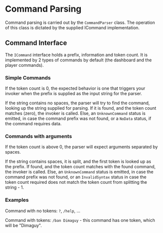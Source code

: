 # Command Parsing

Command parsing is carried out by the `CommandParser` class. The operation of this class is dictated by the supplied ICommand implementation.

## Command Interface

The `ICommand` interface holds a prefix, information and token count. It is implemented by 2 types of commands by default (the dashboard and the player commands). 

### Simple Commands

If the token count is 0, the expected behavior is one that triggers your invoker when the prefix is supplied as the input string for the parser.

If the string contains no spaces, the parser will try to find the command, looking up the string supplied for parsing. If it is found, and the token count matches (zero), the invoker is called. Else, an `UnknownCommand` status is emitted, in case the command prefix was not found, or a `NoData` status, if the command requires data. 

### Commands with arguments

If the token count is above 0, the parser will expect arguments separated by spaces.

If the string contains spaces, it is split, and the first token is looked up as the prefix. If found, and the token count matches with the found command, the invoker is called. Else, an `UnknownCommand` status is emitted, in case the command prefix was not found, or an `InvalidSyntax` status in case the token count required does not match the token count from splitting the string - 1.



### Examples

Command with no tokens: `?`, `/help`, ...

Command with tokens: `/ban Dimaguy` - this command has one token, which will  be "Dimaguy".